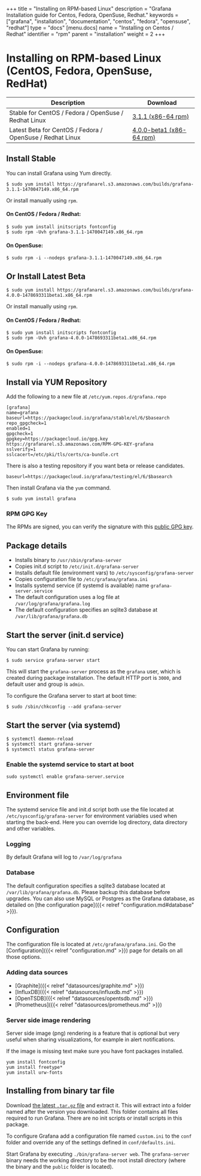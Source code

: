 +++
title = "Installing on RPM-based Linux"
description = "Grafana Installation guide for Centos, Fedora, OpenSuse, Redhat."
keywords = ["grafana", "installation", "documentation", "centos", "fedora", "opensuse", "redhat"]
type = "docs"
[menu.docs]
name = "Installing on Centos / Redhat"
identifier = "rpm"
parent = "installation"
weight = 2
+++

# Installing on RPM-based Linux (CentOS, Fedora, OpenSuse, RedHat)

Description | Download
------------ | -------------
Stable for CentOS / Fedora / OpenSuse / Redhat Linux | [3.1.1 (x86-64 rpm)](https://grafanarel.s3.amazonaws.com/builds/grafana-3.1.1-1470047149.x86_64.rpm)
Latest Beta for CentOS / Fedora / OpenSuse / Redhat Linux | [4.0.0-beta1 (x86-64 rpm)](https://grafanarel.s3.amazonaws.com/builds/grafana-4.0.0-1478693311beta1.x86_64.rpm)

## Install Stable

You can install Grafana using Yum directly.

    $ sudo yum install https://grafanarel.s3.amazonaws.com/builds/grafana-3.1.1-1470047149.x86_64.rpm

Or install manually using `rpm`.

#### On CentOS / Fedora / Redhat:

    $ sudo yum install initscripts fontconfig
    $ sudo rpm -Uvh grafana-3.1.1-1470047149.x86_64.rpm

#### On OpenSuse:

    $ sudo rpm -i --nodeps grafana-3.1.1-1470047149.x86_64.rpm

## Or Install Latest Beta

    $ sudo yum install https://grafanarel.s3.amazonaws.com/builds/grafana-4.0.0-1478693311beta1.x86_64.rpm

Or install manually using `rpm`.

#### On CentOS / Fedora / Redhat:

    $ sudo yum install initscripts fontconfig
    $ sudo rpm -Uvh grafana-4.0.0-1478693311beta1.x86_64.rpm

#### On OpenSuse:

    $ sudo rpm -i --nodeps grafana-4.0.0-1478693311beta1.x86_64.rpm

## Install via YUM Repository

Add the following to a new file at `/etc/yum.repos.d/grafana.repo`

    [grafana]
    name=grafana
    baseurl=https://packagecloud.io/grafana/stable/el/6/$basearch
    repo_gpgcheck=1
    enabled=1
    gpgcheck=1
    gpgkey=https://packagecloud.io/gpg.key https://grafanarel.s3.amazonaws.com/RPM-GPG-KEY-grafana
    sslverify=1
    sslcacert=/etc/pki/tls/certs/ca-bundle.crt

There is also a testing repository if you want beta or release
candidates.

    baseurl=https://packagecloud.io/grafana/testing/el/6/$basearch

Then install Grafana via the `yum` command.

    $ sudo yum install grafana

### RPM GPG Key

The RPMs are signed, you can verify the signature with this [public GPG
key](https://grafanarel.s3.amazonaws.com/RPM-GPG-KEY-grafana).

## Package details

- Installs binary to `/usr/sbin/grafana-server`
- Copies init.d script to `/etc/init.d/grafana-server`
- Installs default file (environment vars) to `/etc/sysconfig/grafana-server`
- Copies configuration file to `/etc/grafana/grafana.ini`
- Installs systemd service (if systemd is available) name `grafana-server.service`
- The default configuration uses a log file at `/var/log/grafana/grafana.log`
- The default configuration specifies an sqlite3 database at `/var/lib/grafana/grafana.db`

## Start the server (init.d service)

You can start Grafana by running:

    $ sudo service grafana-server start

This will start the `grafana-server` process as the `grafana` user,
which is created during package installation. The default HTTP port is
`3000`, and default user and group is `admin`.

To configure the Grafana server to start at boot time:

    $ sudo /sbin/chkconfig --add grafana-server

## Start the server (via systemd)

    $ systemctl daemon-reload
    $ systemctl start grafana-server
    $ systemctl status grafana-server

### Enable the systemd service to start at boot

    sudo systemctl enable grafana-server.service

## Environment file

The systemd service file and init.d script both use the file located at
`/etc/sysconfig/grafana-server` for environment variables used when
starting the back-end. Here you can override log directory, data
directory and other variables.

### Logging

By default Grafana will log to `/var/log/grafana`

### Database

The default configuration specifies a sqlite3 database located at
`/var/lib/grafana/grafana.db`. Please backup this database before
upgrades. You can also use MySQL or Postgres as the Grafana database, as detailed on [the configuration page]({{< relref "configuration.md#database" >}}).

## Configuration

The configuration file is located at `/etc/grafana/grafana.ini`.  Go the
[Configuration]({{< relref "configuration.md" >}}) page for details on all
those options.

### Adding data sources

- [Graphite]({{< relref "datasources/graphite.md" >}})
- [InfluxDB]({{< relref "datasources/influxdb.md" >}})
- [OpenTSDB]({{< relref "datasources/opentsdb.md" >}})
- [Prometheus]({{< relref "datasources/prometheus.md" >}})

### Server side image rendering

Server side image (png) rendering is a feature that is optional but very useful when sharing visualizations,
for example in alert notifications.

If the image is missing text make sure you have font packages installed.

```
yum install fontconfig
yum install freetype*
yum install urw-fonts
```

## Installing from binary tar file

Download [the latest `.tar.gz` file](http://grafana.org/download) and
extract it.  This will extract into a folder named after the version you
downloaded. This folder contains all files required to run Grafana.  There are
no init scripts or install scripts in this package.

To configure Grafana add a configuration file named `custom.ini` to the
`conf` folder and override any of the settings defined in
`conf/defaults.ini`.

Start Grafana by executing `./bin/grafana-server web`. The `grafana-server`
binary needs the working directory to be the root install directory (where the
binary and the `public` folder is located).

